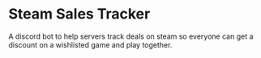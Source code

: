 # Steam Sales Tracker

A discord bot to help servers track deals on steam so everyone can get a discount on a wishlisted game and play together.
